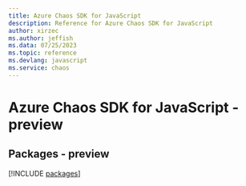 ```yaml
---
title: Azure Chaos SDK for JavaScript
description: Reference for Azure Chaos SDK for JavaScript
author: xirzec
ms.author: jeffish
ms.data: 07/25/2023
ms.topic: reference
ms.devlang: javascript
ms.service: chaos
---
```

# Azure Chaos SDK for JavaScript - preview
## Packages - preview
[!INCLUDE [packages](chaos-index.md)]